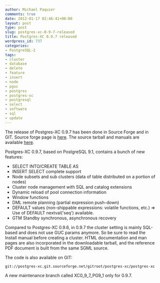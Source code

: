 ```yaml
---
author: Michael Paquier
comments: true
date: 2012-01-17 02:46:41+00:00
layout: post
type: post
slug: postgres-xc-0-9-7-released
title: Postgres-XC 0.9.7 released
wordpress_id: 737
categories:
- PostgreSQL-2
tags:
- cluster
- database
- delete
- feature
- insert
- node
- pgxc
- postgres
- postgres-xc
- postgresql
- select
- software
- sql
- update
---
```


The release of Postgres-XC 0.9.7 has been done in Source Forge and in GIT.
Source forge page is [here](https://sourceforge.net/projects/postgres-xc/).
The source tarball and manuals are available [here](https://sourceforge.net/projects/postgres-xc/files/Version_0.9.7/).

Postgres-XC 0.9.7, based on PostgreSQL 9.1, contains a bunch of new features:

  * SELECT INTO/CREATE TABLE AS
  * INSERT SELECT complete support
  * Node subsets and sub clusters (data of table distributed on a portion of nodes)
  * Cluster node management with SQL and catalog extensions
  * Dynamic reload of pool connection information
  * Window functions
  * DML remote planning (partial expression push-down)
  * DEFAULT values (non-shippable expressions: volatile functions, etc.) => Use of DEFAULT nextval('seq') available.
  * GTM Standby synchronous, asynchronous recovery

Compared to Postgres-XC 0.9.6, in 0.9.7 the cluster setting is mainly SQL-based and does not use GUC params anymore. So be sure to read the Install manual before creating a cluster.
HTML documentation and man pages are also incorporated in the downloadable tarball, and the reference PDF document is built from the same SGML source.

The code is also available on GIT:

    git://postgres-xc.git.sourceforge.net/gitroot/postgres-xc/postgres-xc

A new maintenance branch called XC0_9_7_PG9_1 only for 0.9.7.
